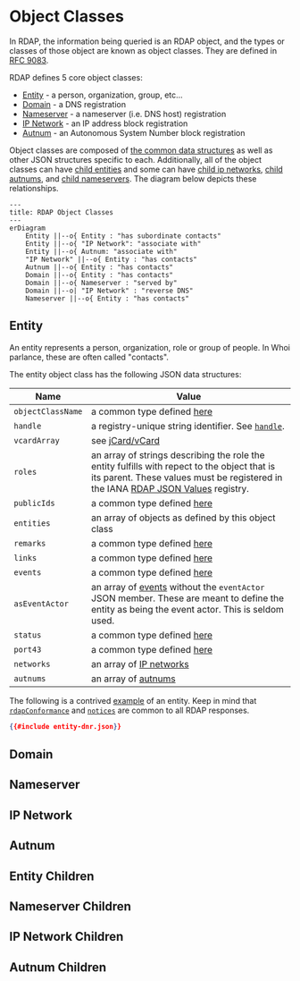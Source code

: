 # Object Classes

In RDAP, the information being queried is an RDAP object, and the types or classes of those object are known
as object classes. They are defined in [RFC 9083](https://datatracker.ietf.org/doc/html/rfc9083).

RDAP defines 5 core object classes:
* [Entity](#entity) - a person, organization, group, etc...
* [Domain](#domain) - a DNS registration
* [Nameserver](#nameserver) - a nameserver (i.e. DNS host) registration
* [IP Network](#ip-network) - an IP address block registration
* [Autnum](#autnum) - an Autonomous System Number block registration

Object classes are composed of [the common data structures](common_data_structures.md) as well as
other JSON structures specific to each. Additionally, all of the object classes can have
[child entities](#entity-children) and some can have [child ip networks](#ip-network-children),
[child autnums](#autnum-children), and [child nameservers](#nameserver-children).
The diagram below depicts these relationships.

```mermaid
---
title: RDAP Object Classes
---
erDiagram
    Entity ||--o{ Entity : "has subordinate contacts"
    Entity ||--o{ "IP Network": "associate with"
    Entity ||--o{ Autnum: "associate with"
    "IP Network" ||--o{ Entity : "has contacts"
    Autnum ||--o{ Entity : "has contacts"
    Domain ||--o{ Entity : "has contacts"
    Domain ||--o{ Nameserver : "served by"
    Domain ||--o| "IP Network" : "reverse DNS"
    Nameserver ||--o{ Entity : "has contacts"
```

## Entity

An entity represents a person, organization, role or group of people. In Whoi parlance, these are
often called "contacts".

The entity object class has the following JSON data structures:

| Name            | Value                                                                       |
|-----------------|-----------------------------------------------------------------------------|
|`objectClassName`|a common type defined [here](common_data_structures.md#objectclassname)      |
|`handle`         |a registry-unique string identifier. See [`handle`](json.md#handle).         |
|`vcardArray`     |see [jCard/vCard](jcard_and_vcard.md)                                        |
|`roles`          |an array of strings describing the role the entity fulfills with repect to the object that is its parent. These values must be registered in the IANA [RDAP JSON Values](https://www.iana.org/assignments/rdap-json-values/rdap-json-values.xhtml) registry.|
|`publicIds`      |a common type defined [here](common_data_structures.md#publicids)            |
|`entities`       |an array of objects as defined by this object class                          |
|`remarks`        |a common type defined [here](common_data_structures.md#notices-and-remarks)  |
|`links`          |a common type defined [here](common_data_structures.md#links)                |
|`events`         |a common type defined [here](common_data_structures.md#events)               |
|`asEventActor`   |an array of [events](common_data_structures.md#events) without the `eventActor` JSON member. These are meant to define the entity as being the event actor. This is seldom used.|
|`status`         |a common type defined [here](common_data_structures.md#status)               |
|`port43`         |a common type defined [here](common_data_structures.md#port43)               |
|`networks`       |an array of [IP networks](#ip_network)                                       |
|`autnums`        |an array of [autnums](#autnum)                                               |

The following is a contrived [example](entity-dnr.json) of an entity. Keep in mind that 
[`rdapConformance`](common_data_structures.md#rdapconformance) and
[`notices`](common_data_structures.md#notices-and-remarks) are common to all
RDAP responses.

```json
{{#include entity-dnr.json}}
```

## Domain

## Nameserver

## IP Network

## Autnum

## Entity Children

## Nameserver Children

## IP Network Children

## Autnum Children

